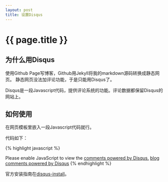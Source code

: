 ```yaml
---
layout: post
title: 设置Disqus
---
```


# {{ page.title }}

## 为什么用Disqus

使用Github Page写博客，Github用Jekyll将我的markdown源码转换成静态网页。
静态网页没法加评论功能，于是只能用Disqus了。

Disqus是一段Javascript代码，提供评论系统的功能。评论数据都保留Disqus的
网站上。

## 如何使用

在网页模板里嵌入一段Javascript代码就行。

代码如下：

{% highlight javascript %}
<div id="disqus_thread"></div>
<script type="text/javascript">
    /* * * CONFIGURATION VARIABLES: EDIT BEFORE PASTING INTO YOUR WEBPAGE * * */
    var disqus_shortname = 'example'; // required: replace example with your forum shortname

    // The following are highly recommended additional parameters. Remove the slashes in front to use.
    // var disqus_identifier = 'unique_dynamic_id_1234';
    // var disqus_url = 'http://example.com/permalink-to-page.html';

    /* * * DON'T EDIT BELOW THIS LINE * * */
    (function() {
        var dsq = document.createElement('script'); dsq.type = 'text/javascript'; dsq.async = true;
        dsq.src = 'http://' + disqus_shortname + '.disqus.com/embed.js';
        (document.getElementsByTagName('head')[0] || document.getElementsByTagName('body')[0]).appendChild(dsq);
    })();
</script>
<noscript>Please enable JavaScript to view the <a href="http://disqus.com/?ref_noscript">comments powered by Disqus.</a></noscript>
<a href="http://disqus.com" class="dsq-brlink">blog comments powered by <span class="logo-disqus">Disqus</span></a>
{% endhighlight %}

官方安装指南在[disqus-install]。

[disqus-install]: http://docs.disqus.com/developers/universal/

